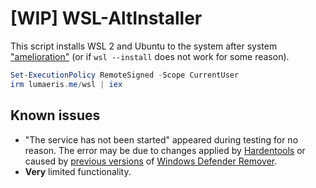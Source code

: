 # [WIP] WSL-AltInstaller

This script installs WSL 2 and Ubuntu to the system after system ["amelioration"](https://ameliorated.io) (or if `wsl --install` does not work for some reason).

```powershell
Set-ExecutionPolicy RemoteSigned -Scope CurrentUser
irm lumaeris.me/wsl | iex
```

## Known issues
- "The service has not been started" appeared during testing for no reason. The error may be due to changes applied by [Hardentools](https://github.com/securitywithoutborders/hardentools) or caused by [previous versions](https://github.com/jbara2002/windows-defender-remover/issues/38) of [Windows Defender Remover](https://github.com/jbara2002/windows-defender-remover).
- **Very** limited functionality.
